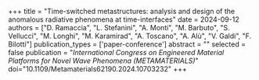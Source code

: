 +++
title = "Time-switched metastructures: analysis and design of the anomalous radiative phenomena at time-interfaces"
date = 2024-09-12
authors = ["D. Ramaccia", "L. Stefanini", "A. Monti", "M. Barbuto", "S. Vellucci", "M. Longhi", "M. Karamirad", "A. Toscano", "A. Alù", "V. Galdi", "F. Bilotti"]
publication_types = ['paper-conference']
abstract = ""
selected = false
publication = "*International Congress on Engineered Material Platforms for Novel Wave Phenomena (METAMATERIALS)*"
doi="10.1109/Metamaterials62190.2024.10703232"
+++
